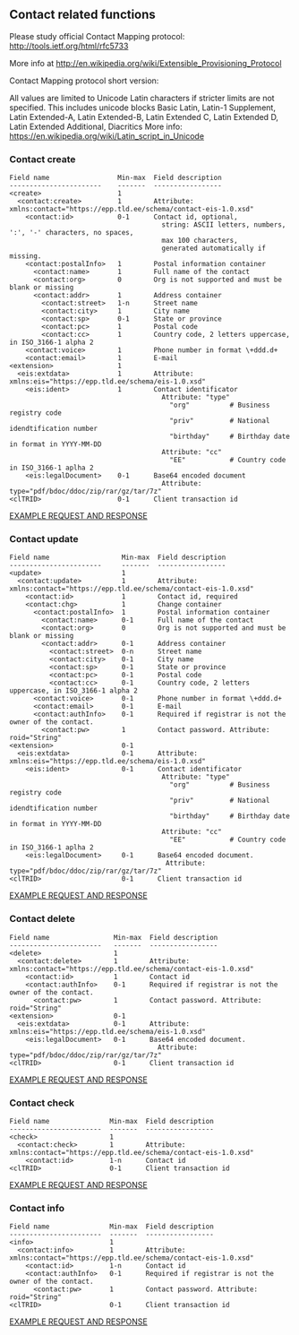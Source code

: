 ## Contact related functions

Please study official Contact Mapping protocol:
http://tools.ietf.org/html/rfc5733

More info at http://en.wikipedia.org/wiki/Extensible_Provisioning_Protocol

Contact Mapping protocol short version:

All values are limited to Unicode Latin characters if stricter limits are not specified. This includes unicode blocks
Basic Latin, Latin-1 Supplement, Latin Extended-A, Latin Extended-B, Latin Extended C, Latin Extended D, 
Latin Extended Additional, Diacritics
More info: https://en.wikipedia.org/wiki/Latin_script_in_Unicode

### Contact create

    Field name                 Min-max  Field description
    -----------------------    -------  -----------------
    <create>                   1     
      <contact:create>         1        Attribute: xmlns:contact="https://epp.tld.ee/schema/contact-eis-1.0.xsd"
        <contact:id>           0-1      Contact id, optional, 
                                          string: ASCII letters, numbers, ':', '-' characters, no spaces,
                                          max 100 characters,
                                          generated automatically if missing.
        <contact:postalInfo>   1        Postal information container
          <contact:name>       1        Full name of the contact
          <contact:org>        0        Org is not supported and must be blank or missing
          <contact:addr>       1        Address container
            <contact:street>   1-n      Street name
            <contact:city>     1        City name
            <contact:sp>       0-1      State or province
            <contact:pc>       1        Postal code
            <contact:cc>       1        Country code, 2 letters uppercase, in ISO_3166-1 alpha 2
        <contact:voice>        1        Phone number in format \+ddd.d+
        <contact:email>        1        E-mail
    <extension>                1       
      <eis:extdata>            1        Attribute: xmlns:eis="https://epp.tld.ee/schema/eis-1.0.xsd"
        <eis:ident>            1        Contact identificator 
                                          Attribute: "type"
                                            "org"          # Business registry code
                                            "priv"         # National idendtification number
                                            "birthday"     # Birthday date in format in YYYY-MM-DD
                                          Attribute: "cc"
                                            "EE"           # Country code in ISO_3166-1 aplha 2
        <eis:legalDocument>    0-1      Base64 encoded document 
                                          Attribute: type="pdf/bdoc/ddoc/zip/rar/gz/tar/7z"
    <clTRID>                   0-1      Client transaction id

[EXAMPLE REQUEST AND RESPONSE](/doc/epp-examples.md#epp-contact-with-valid-user-create-command-successfully-creates-a-contact)

### Contact update

    Field name                  Min-max  Field description
    -----------------------     -------  -----------------
    <update>                    1     
      <contact:update>          1        Attribute: xmlns:contact="https://epp.tld.ee/schema/contact-eis-1.0.xsd"
        <contact:id>            1        Contact id, required
        <contact:chg>           1        Change container
          <contact:postalInfo>  1        Postal information container
            <contact:name>      0-1      Full name of the contact
            <contact:org>       0        Org is not supported and must be blank or missing
            <contact:addr>      0-1      Address container
              <contact:street>  0-n      Street name
              <contact:city>    0-1      City name
              <contact:sp>      0-1      State or province
              <contact:pc>      0-1      Postal code
              <contact:cc>      0-1      Country code, 2 letters uppercase, in ISO_3166-1 alpha 2
          <contact:voice>       0-1      Phone number in format \+ddd.d+
          <contact:email>       0-1      E-mail
          <contact:authInfo>    0-1      Required if registrar is not the owner of the contact.
            <contact:pw>        1        Contact password. Attribute: roid="String"
    <extension>                 0-1       
      <eis:extdata>             0-1      Attribute: xmlns:eis="https://epp.tld.ee/schema/eis-1.0.xsd"
        <eis:ident>             0-1      Contact identificator 
                                          Attribute: "type"
                                            "org"          # Business registry code
                                            "priv"         # National idendtification number
                                            "birthday"     # Birthday date in format in YYYY-MM-DD
                                          Attribute: "cc"
                                            "EE"           # Country code in ISO_3166-1 aplha 2
        <eis:legalDocument>     0-1      Base64 encoded document. 
                                           Attribute: type="pdf/bdoc/ddoc/zip/rar/gz/tar/7z"
    <clTRID>                    0-1      Client transaction id


[EXAMPLE REQUEST AND RESPONSE](/doc/epp-examples.md#epp-contact-with-valid-user-update-command-is-succesful)

### Contact delete

    Field name                Min-max  Field description
    -----------------------   -------  -----------------
    <delete>                  1       
      <contact:delete>        1        Attribute: xmlns:contact="https://epp.tld.ee/schema/contact-eis-1.0.xsd"
        <contact:id>          1        Contact id
        <contact:authInfo>    0-1      Required if registrar is not the owner of the contact.
          <contact:pw>        1        Contact password. Attribute: roid="String"
    <extension>               0-1       
      <eis:extdata>           0-1      Attribute: xmlns:eis="https://epp.tld.ee/schema/eis-1.0.xsd"
        <eis:legalDocument>   0-1      Base64 encoded document. 
                                         Attribute: type="pdf/bdoc/ddoc/zip/rar/gz/tar/7z"
    <clTRID>                  0-1      Client transaction id

[EXAMPLE REQUEST AND RESPONSE](/doc/epp-examples.md#epp-contact-with-valid-user-delete-command-deletes-contact)


### Contact check

    Field name               Min-max  Field description
    -----------------------  -------  -----------------
    <check>                  1       
      <contact:check>        1        Attribute: xmlns:contact="https://epp.tld.ee/schema/contact-eis-1.0.xsd"
        <contact:id>         1-n      Contact id 
    <clTRID>                 0-1      Client transaction id

[EXAMPLE REQUEST AND RESPONSE](/doc/epp-examples.md#epp-contact-with-valid-user-check-command-returns-info-about-contact-availability)


### Contact info

    Field name               Min-max  Field description
    -----------------------  -------  -----------------
    <info>                   1       
      <contact:info>         1        Attribute: xmlns:contact="https://epp.tld.ee/schema/contact-eis-1.0.xsd"
        <contact:id>         1-n      Contact id 
        <contact:authInfo>   0-1      Required if registrar is not the owner of the contact.
          <contact:pw>       1        Contact password. Attribute: roid="String"
    <clTRID>                 0-1      Client transaction id

[EXAMPLE REQUEST AND RESPONSE](/doc/epp-examples.md#epp-contact-with-valid-user-info-command-return-info-about-contact)
